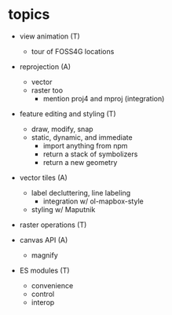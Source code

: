 
# topics

 * view animation (T)
   * tour of FOSS4G locations

 * reprojection (A)
   * vector
   * raster too
     * mention proj4 and mproj (integration)

 * feature editing and styling (T)
   * draw, modify, snap
   * static, dynamic, and immediate
     * import anything from npm
     * return a stack of symbolizers
     * return a new geometry

 * vector tiles (A)
   * label decluttering, line labeling
     * integration w/ ol-mapbox-style
   * styling w/ Maputnik

 * raster operations (T)

 * canvas API (A)
   * magnify

 * ES modules (T)
   * convenience
   * control
   * interop

